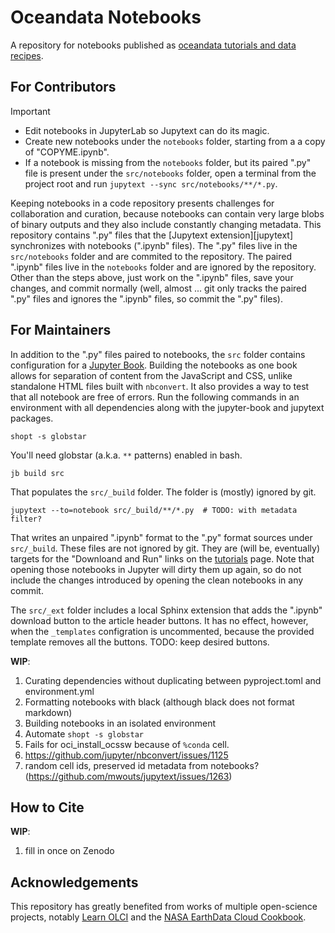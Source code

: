# Oceandata Notebooks

A repository for notebooks published as [oceandata tutorials and data recipes][tutorials].

## For Contributors

> [!IMPORTANT]
> - Edit notebooks in JupyterLab so Jupytext can do its magic.
> - Create new notebooks under the `notebooks` folder, starting from a a copy of "COPYME.ipynb".
> - If a notebook is missing from the `notebooks` folder, but its paired ".py" file is present under
>   the `src/notebooks` folder, open a terminal from the project root and run `jupytext --sync src/notebooks/**/*.py`.

Keeping notebooks in a code repository presents challenges for collaboration and curation,
because notebooks can contain very large blobs of binary outputs and they also include
constantly changing metadata. This repository contains ".py" files that the [Jupytext extension][jupytext]
synchronizes with notebooks (".ipynb" files). The ".py" files live
in the `src/notebooks` folder and are commited to the repository. The paired ".ipynb" files live
in the `notebooks` folder and are ignored by the repository. Other than the steps above,
just work on the ".ipynb" files, save your changes, and commit normally (well, almost ... git
only tracks the paired ".py" files and ignores the ".ipynb" files, so commit the ".py" files).

## For Maintainers

In addition to the ".py" files paired to notebooks, the `src` folder contains configuration
for a [Jupyter Book][jb]. Building the notebooks as one book allows for separation
of content from the JavaScript and CSS, unlike standalone HTML files built with `nbconvert`. It also provides
a way to test that all notebook are free of errors. Run the following commands in an environment with
all dependencies along with the jupyter-book and jupytext packages.
```
shopt -s globstar
```
You'll need globstar (a.k.a. `**` patterns) enabled in bash.

```
jb build src
```
That populates the `src/_build` folder. The folder is (mostly) ignored by git.

```
jupytext --to=notebook src/_build/**/*.py  # TODO: with metadata filter?
```
That writes an unpaired ".ipynb" format to the ".py" format sources under `src/_build`. These files are not
ignored by git. They are (will be, eventually) targets for the "Downloand and Run" links on the [tutorials][tutorials] page. Note that opening those notebooks in Jupyter will dirty them up again, so
do not include the changes introduced by opening the clean notebooks in any commit.

The `src/_ext` folder includes a local Sphinx extension that adds the ".ipynb" download
button to the article header buttons. It has no effect, however, when the `_templates` configration
is uncommented, because the provided template removes all the buttons. TODO: keep desired buttons.

**WIP**:

1. Curating dependencies without duplicating between pyproject.toml and environment.yml
1. Formatting notebooks with black (although black does not format markdown)
1. Building notebooks in an isolated environment
1. Automate `shopt -s globstar`
1. Fails for oci_install_ocssw because of `%conda` cell.
1. https://github.com/jupyter/nbconvert/issues/1125
1. random cell ids, preserved id metadata from notebooks? (https://github.com/mwouts/jupytext/issues/1263)

## How to Cite

**WIP**:

1. fill in once on Zenodo

## Acknowledgements
This repository has greatly benefited from works of multiple open-science projects, notably [Learn OLCI][learn-olci] and the [NASA EarthData Cloud Cookbook][cookbook].

[tutorials]: https://oceancolor.gsfc.nasa.gov/resources/docs/tutorials
[jupyterlab]: https://jupyter.org
[jb]: https://jupyterbook.org
[learn-olci]: https://github.com/wekeo/learn-olci/blob/main/README.md
[cookbook]: https://nasa-openscapes.github.io/earthdata-cloud-cookbook
